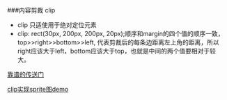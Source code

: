 ###内容剪裁 clip

+  clip 只适使用于绝对定位元素
+  clip: rect(30px, 200px, 200px, 20px);顺序和margin的四个值的顺序一致，top>>right>>bottom>>left, 代表剪裁后的每条边距离左上角的距离，所以right应该大于left，bottom应该大于top，也就是中间的两个值要相对于较大。

 



[靠谱的传送门](http://www.zhangxinxu.com/wordpress/2011/04/css-clip-rect/)

[clip实现sprite图demo](clip_sprite.html)